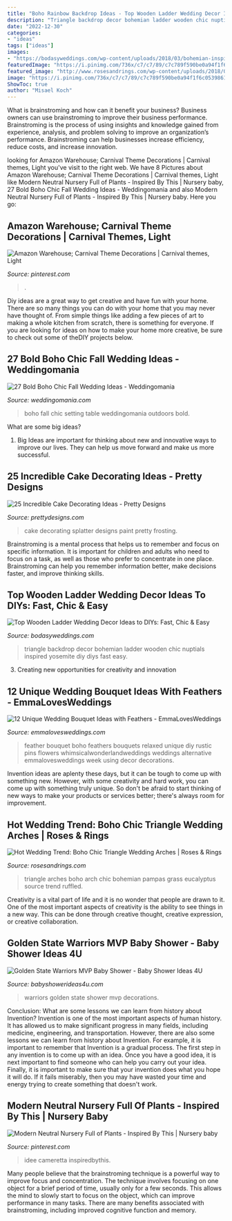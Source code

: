 ```yaml
---
title: "Boho Rainbow Backdrop Ideas - Top Wooden Ladder Wedding Decor Ideas To Diys: Fast, Chic &amp; Easy"
description: "Triangle backdrop decor bohemian ladder wooden chic nuptials inspired yosemite diy diys fast easy"
date: "2022-12-30"
categories:
- "ideas"
tags: ["ideas"]
images:
- "https://bodasyweddings.com/wp-content/uploads/2018/03/bohemian-inspired-nuptials.jpg"
featuredImage: "https://i.pinimg.com/736x/c7/c7/89/c7c789f590be0a94f1f6c0539861373a.jpg"
featured_image: "http://www.rosesandrings.com/wp-content/uploads/2018/09/Bohemian-Sage-Green-Eucalyptus-Wedding-Arch-with-Pampas-Grass-Details.jpg"
image: "https://i.pinimg.com/736x/c7/c7/89/c7c789f590be0a94f1f6c0539861373a.jpg"
ShowToc: true
author: "Misael Koch"
---
```



What is brainstroming and how can it benefit your business?
Business owners can use brainstroming to improve their business performance. Brainstroming is the process of using insights and knowledge gained from experience, analysis, and problem solving to improve an organization’s performance. Brainstroming can help businesses increase efficiency, reduce costs, and increase innovation.

	

		
looking for Amazon Warehouse; Carnival Theme Decorations | Carnival themes, Light you've visit to the right web. We have 8 Pictures about Amazon Warehouse; Carnival Theme Decorations | Carnival themes, Light like Modern Neutral Nursery Full of Plants - Inspired By This | Nursery baby, 27 Bold Boho Chic Fall Wedding Ideas - Weddingomania and also Modern Neutral Nursery Full of Plants - Inspired By This | Nursery baby. Here you go:
		
    
## Amazon Warehouse; Carnival Theme Decorations | Carnival Themes, Light

<img loading=lazy src="https://i.pinimg.com/736x/f2/28/19/f22819b96489e118bf0d14209ff3c1a6.jpg" onerror="this.onerror=null;this.src='https://tse4.mm.bing.net/th?id=OIP.GKA0S3yko7NxTbHADXC1bAHaGI&amp;pid=15.1';" alt="Amazon Warehouse; Carnival Theme Decorations | Carnival themes, Light">

_Source: pinterest.com_

>. 

	

Diy ideas are a great way to get creative and have fun with your home. There are so many things you can do with your home that you may never have thought of. From simple things like adding a few pieces of art to making a whole kitchen from scratch, there is something for everyone. If you are looking for ideas on how to make your home more creative, be sure to check out some of theDIY projects below.

    
## 27 Bold Boho Chic Fall Wedding Ideas - Weddingomania

<img loading=lazy src="https://i.weddingomania.com/2016/06/22-fall-boho-chic-wedding-table-setting.jpg" onerror="this.onerror=null;this.src='https://tse1.mm.bing.net/th?id=OIP.FDld658qi0cVsJgT2bHCMwHaLH&amp;pid=15.1';" alt="27 Bold Boho Chic Fall Wedding Ideas - Weddingomania">

_Source: weddingomania.com_

>boho fall chic setting table weddingomania outdoors bold. 

	

What are some big ideas?
1. Big Ideas are important for thinking about new and innovative ways to improve our lives. They can help us move forward and make us more successful.

    
## 25 Incredible Cake Decorating Ideas - Pretty Designs

<img loading=lazy src="https://www.prettydesigns.com/wp-content/uploads/2015/09/Splatter-paint-with-frosting.jpg" onerror="this.onerror=null;this.src='https://tse1.mm.bing.net/th?id=OIP.98IbQ9xUMOKiCf8T77wphQHaLH&amp;pid=15.1';" alt="25 Incredible Cake Decorating Ideas - Pretty Designs">

_Source: prettydesigns.com_

>cake decorating splatter designs paint pretty frosting. 

	

Brainstroming is a mental process that helps us to remember and focus on specific information. It is important for children and adults who need to focus on a task, as well as those who prefer to concentrate in one place. Brainstroming can help you remember information better, make decisions faster, and improve thinking skills.

    
## Top Wooden Ladder Wedding Decor Ideas To DIYs: Fast, Chic &amp; Easy

<img loading=lazy src="https://bodasyweddings.com/wp-content/uploads/2018/03/bohemian-inspired-nuptials.jpg" onerror="this.onerror=null;this.src='https://tse3.mm.bing.net/th?id=OIP.IVfSqrloqBPM9rlterldhQHaJr&amp;pid=15.1';" alt="Top Wooden Ladder Wedding Decor Ideas to DIYs: Fast, Chic &amp; Easy">

_Source: bodasyweddings.com_

>triangle backdrop decor bohemian ladder wooden chic nuptials inspired yosemite diy diys fast easy. 

	

3. Creating new opportunities for creativity and innovation 

    
## 12 Unique Wedding Bouquet Ideas With Feathers - EmmaLovesWeddings

<img loading=lazy src="https://emmalovesweddings.com/wp-content/uploads/2018/01/Relaxed-Feather-Wedding-Bouquet.jpg" onerror="this.onerror=null;this.src='https://tse4.mm.bing.net/th?id=OIP.bSD9o2x40QqUjFqZk9KAWgHaLH&amp;pid=15.1';" alt="12 Unique Wedding Bouquet Ideas with Feathers - EmmaLovesWeddings">

_Source: emmalovesweddings.com_

>feather bouquet boho feathers bouquets relaxed unique diy rustic pins flowers whimsicalwonderlandweddings weddings alternative emmalovesweddings week using decor decorations. 

	

Invention ideas are aplenty these days, but it can be tough to come up with something new. However, with some creativity and hard work, you can come up with something truly unique. So don't be afraid to start thinking of new ways to make your products or services better; there's always room for improvement.

    
## Hot Wedding Trend: Boho Chic Triangle Wedding Arches | Roses &amp; Rings

<img loading=lazy src="http://www.rosesandrings.com/wp-content/uploads/2018/09/Bohemian-Sage-Green-Eucalyptus-Wedding-Arch-with-Pampas-Grass-Details.jpg" onerror="this.onerror=null;this.src='https://tse3.mm.bing.net/th?id=OIP.-1O2B_SrgBqtVRTwB_5ylQHaLG&amp;pid=15.1';" alt="Hot Wedding Trend: Boho Chic Triangle Wedding Arches | Roses &amp; Rings">

_Source: rosesandrings.com_

>triangle arches boho arch chic bohemian pampas grass eucalyptus source trend ruffled. 

	

Creativity is a vital part of life and it is no wonder that people are drawn to it. One of the most important aspects of creativity is the ability to see things in a new way. This can be done through creative thought, creative expression, or creative collaboration.

    
## Golden State Warriors MVP Baby Shower - Baby Shower Ideas 4U

<img loading=lazy src="https://babyshowerideas4u.com/wp-content/uploads/2016/04/Golden-State-Warriors-MVP-Baby-Shower-Fruit-Tart.jpg" onerror="this.onerror=null;this.src='https://tse3.mm.bing.net/th?id=OIP.IMlNLTImxZgqghxLHp37JAHaHZ&amp;pid=15.1';" alt="Golden State Warriors MVP Baby Shower - Baby Shower Ideas 4U">

_Source: babyshowerideas4u.com_

>warriors golden state shower mvp decorations. 

	

Conclusion: What are some lessons we can learn from history about Invention?
Invention is one of the most important aspects of human history. It has allowed us to make significant progress in many fields, including medicine, engineering, and transportation. However, there are also some lessons we can learn from history about Invention. For example, it is important to remember that Invention is a gradual process. The first step in any invention is to come up with an idea. Once you have a good idea, it is next important to find someone who can help you carry out your idea. Finally, it is important to make sure that your invention does what you hope it will do. If it fails miserably, then you may have wasted your time and energy trying to create something that doesn't work.

    
## Modern Neutral Nursery Full Of Plants - Inspired By This | Nursery Baby

<img loading=lazy src="https://i.pinimg.com/736x/c7/c7/89/c7c789f590be0a94f1f6c0539861373a.jpg" onerror="this.onerror=null;this.src='https://tse2.mm.bing.net/th?id=OIP.KBTsOvvKBdWodSEx7IL-zwHaKH&amp;pid=15.1';" alt="Modern Neutral Nursery Full of Plants - Inspired By This | Nursery baby">

_Source: pinterest.com_

>idee cameretta inspiredbythis. 

	

Many people believe that the brainstroming technique is a powerful way to improve focus and concentration. The technique involves focusing on one object for a brief period of time, usually only for a few seconds. This allows the mind to slowly start to focus on the object, which can improve performance in many tasks. There are many benefits associated with brainstroming, including improved cognitive function and memory.

